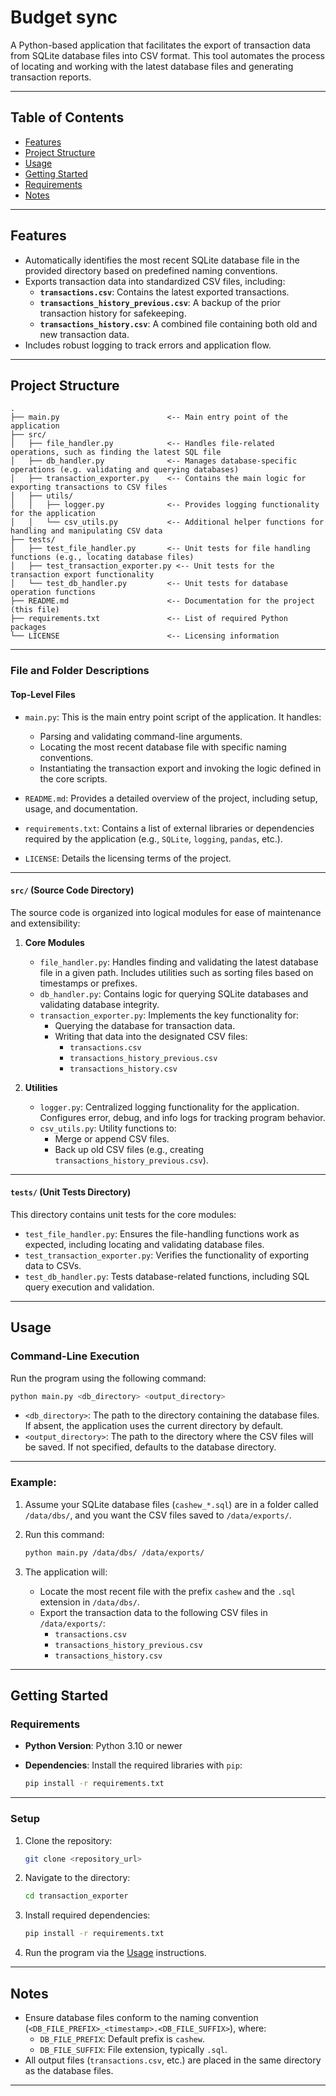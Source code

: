 # Budget sync

A Python-based application that facilitates the export of transaction data from SQLite database files into CSV format.
This tool automates the process of locating and working with the latest database files and generating transaction
reports.

---

## Table of Contents

- [Features](#features)
- [Project Structure](#project-structure)
- [Usage](#usage)
- [Getting Started](#getting-started)
- [Requirements](#requirements)
- [Notes](#notes)

---

## Features

- Automatically identifies the most recent SQLite database file in the provided directory based on predefined naming
  conventions.
- Exports transaction data into standardized CSV files, including:
    - **`transactions.csv`**: Contains the latest exported transactions.
    - **`transactions_history_previous.csv`**: A backup of the prior transaction history for safekeeping.
    - **`transactions_history.csv`**: A combined file containing both old and new transaction data.
- Includes robust logging to track errors and application flow.

---

## Project Structure

```plaintext
.
├── main.py                        <-- Main entry point of the application
├── src/
│   ├── file_handler.py            <-- Handles file-related operations, such as finding the latest SQL file
│   ├── db_handler.py              <-- Manages database-specific operations (e.g. validating and querying databases)
│   ├── transaction_exporter.py    <-- Contains the main logic for exporting transactions to CSV files
│   ├── utils/
│   │   ├── logger.py              <-- Provides logging functionality for the application
│   │   └── csv_utils.py           <-- Additional helper functions for handling and manipulating CSV data
├── tests/
│   ├── test_file_handler.py       <-- Unit tests for file handling functions (e.g., locating database files)
│   ├── test_transaction_exporter.py <-- Unit tests for the transaction export functionality
│   └── test_db_handler.py         <-- Unit tests for database operation functions
├── README.md                      <-- Documentation for the project (this file)
├── requirements.txt               <-- List of required Python packages
└── LICENSE                        <-- Licensing information
```

---

### File and Folder Descriptions

#### **Top-Level Files**

- `main.py`: This is the main entry point script of the application. It handles:
    - Parsing and validating command-line arguments.
    - Locating the most recent database file with specific naming conventions.
    - Instantiating the transaction export and invoking the logic defined in the core scripts.

- `README.md`: Provides a detailed overview of the project, including setup, usage, and documentation.

- `requirements.txt`: Contains a list of external libraries or dependencies required by the application (e.g., `SQLite`,
  `logging`, `pandas`, etc.).

- `LICENSE`: Details the licensing terms of the project.

---

#### **`src/` (Source Code Directory)**

The source code is organized into logical modules for ease of maintenance and extensibility:

1. **Core Modules**
    - `file_handler.py`: Handles finding and validating the latest database file in a given path. Includes utilities
      such as sorting files based on timestamps or prefixes.
    - `db_handler.py`: Contains logic for querying SQLite databases and validating database integrity.
    - `transaction_exporter.py`: Implements the key functionality for:
        - Querying the database for transaction data.
        - Writing that data into the designated CSV files:
            - `transactions.csv`
            - `transactions_history_previous.csv`
            - `transactions_history.csv`

2. **Utilities**
    - `logger.py`: Centralized logging functionality for the application. Configures error, debug, and info logs for
      tracking program behavior.
    - `csv_utils.py`: Utility functions to:
        - Merge or append CSV files.
        - Back up old CSV files (e.g., creating `transactions_history_previous.csv`).

---

#### **`tests/` (Unit Tests Directory)**

This directory contains unit tests for the core modules:

- `test_file_handler.py`: Ensures the file-handling functions work as expected, including locating and validating
  database files.
- `test_transaction_exporter.py`: Verifies the functionality of exporting data to CSVs.
- `test_db_handler.py`: Tests database-related functions, including SQL query execution and validation.

---

## Usage

### Command-Line Execution

Run the program using the following command:

```bash
python main.py <db_directory> <output_directory>
```

- `<db_directory>`: The path to the directory containing the database files. If absent, the application uses the current
  directory by default.
- `<output_directory>`: The path to the directory where the CSV files will be saved. If not specified, defaults to the
  database directory.

---

### Example:

1. Assume your SQLite database files (`cashew_*.sql`) are in a folder called `/data/dbs/`, and you want the CSV files
   saved to `/data/exports/`.
2. Run this command:

   ```bash
   python main.py /data/dbs/ /data/exports/
   ```

3. The application will:
    - Locate the most recent file with the prefix `cashew` and the `.sql` extension in `/data/dbs/`.
    - Export the transaction data to the following CSV files in `/data/exports/`:
        - `transactions.csv`
        - `transactions_history_previous.csv`
        - `transactions_history.csv`

---

## Getting Started

### Requirements

- **Python Version**: Python 3.10 or newer
- **Dependencies**: Install the required libraries with `pip`:

   ```bash
   pip install -r requirements.txt
   ```

---

### Setup

1. Clone the repository:

   ```bash
   git clone <repository_url>
   ```

2. Navigate to the directory:

   ```bash
   cd transaction_exporter
   ```

3. Install required dependencies:

   ```bash
   pip install -r requirements.txt
   ```

4. Run the program via the [Usage](#usage) instructions.

---

## Notes

- Ensure database files conform to the naming convention (`<DB_FILE_PREFIX>_<timestamp>.<DB_FILE_SUFFIX>`), where:
    - `DB_FILE_PREFIX`: Default prefix is `cashew`.
    - `DB_FILE_SUFFIX`: File extension, typically `.sql`.
- All output files (`transactions.csv`, etc.) are placed in the same directory as the database files.

---
